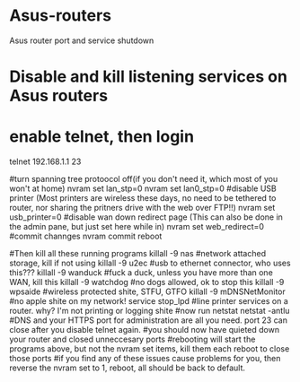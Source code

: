 # Asus-routers
Asus router port and service shutdown

#	Disable and kill listening services on Asus routers
#	enable telnet, then login
telnet 192.168.1.1 23

#turn spanning tree protoocol off(if you don't need it, which most of you won't at home)
nvram set lan_stp=0
nvram set lan0_stp=0
#disable USB printer (Most printers are wireless these days, no need to be tethered to router, nor sharing the pritners drive with the web over FTP!!)
nvram set usb_printer=0
#disable wan down redirect page (This can also be done in the admin pane, but just set here while in)
nvram set web_redirect=0
#commit channges
nvram commit
reboot

#Then kill all these running programs
killall -9 nas #network attached storage, kill if not using
killall -9 u2ec #usb to ethernet connector, who uses this???
killall -9 wanduck	#fuck a duck, unless you have more than one WAN, kill this
killall -9 watchdog	#no dogs allowed, ok to stop this
killall -9 wpsaide	#wireless protected shite, STFU, GTFO
killall -9 mDNSNetMonitor #no apple shite on my network!
service stop_lpd #line printer services on a router. why? I'm not printing or logging shite
#now run netstat
netstat -antlu	#DNS and your HTTPS port for administration are all you need. port 23 can close after you disable telnet again.
#you should now have quieted down your router and closed unneccesary ports
#rebooting will start the programs above, but not the nvram set items, kill them each reboot to close those ports
#if you find any of these issues cause problems for you, then reverse the nvram set to 1, reboot, all should be back to default.
